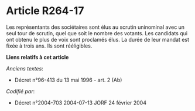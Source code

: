 # Article R264-17

Les représentants des sociétaires sont élus au scrutin uninominal avec un seul tour de scrutin, quel que soit le nombre des
votants. Les candidats qui ont obtenu le plus de voix sont proclamés élus. La durée de leur mandat est fixée à trois ans. Ils
sont rééligibles.

**Liens relatifs à cet article**

_Anciens textes_:

  - Décret n°96-413 du 13 mai 1996 - art. 2 (Ab)

_Codifié par_:

  - Décret n°2004-703 2004-07-13 JORF 24 février 2004
